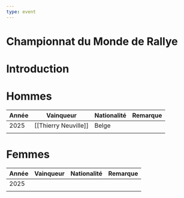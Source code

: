 ```yaml
---
type: event
---
```


# Championnat du Monde de Rallye

# Introduction

# Hommes

| Année | Vainqueur            | Nationalité | Remarque |
| ----- | -------------------- | ----------- | -------- |
| 2025  | [[Thierry Neuville]] | Belge       |          |
|       |                      |             |          |
# Femmes

| Année | Vainqueur | Nationalité | Remarque |
| ----- | --------- | ----------- | -------- |
| 2025  |           |             |          |
|       |           |             |          |
